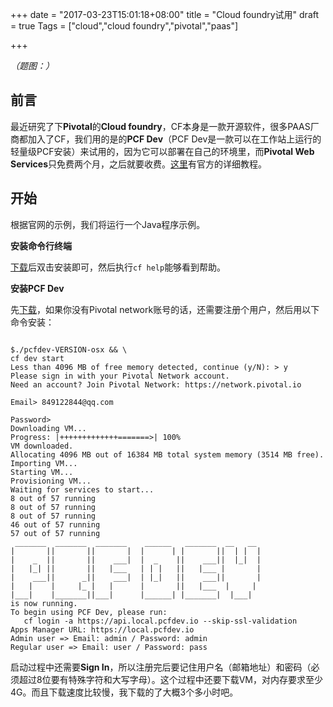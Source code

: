 +++
date = "2017-03-23T15:01:18+08:00"
title = "Cloud foundry试用"
draft = true
Tags = ["cloud","cloud foundry","pivotal","paas"]

+++

*（题图：）*

## 前言

最近研究了下**Pivotal**的**Cloud foundry**，CF本身是一款开源软件，很多PAAS厂商都加入了CF，我们用的是的**PCF Dev**（PCF Dev是一款可以在工作站上运行的轻量级PCF安装）来试用的，因为它可以部署在自己的环境里，而**Pivotal Web Services**只免费两个月，之后就要收费。[这里](https://pivotal.io/cn/platform/pcf-tutorials/getting-started-with-pivotal-cloud-foundry-dev/introduction)有官方的详细教程。

## 开始

根据官网的示例，我们将运行一个Java程序示例。

**安装命令行终端**

[下载](https://pivotal.io/cn/platform/pcf-tutorials/getting-started-with-pivotal-cloud-foundry-dev/install-the-cf-cli)后双击安装即可，然后执行`cf help`能够看到帮助。

**安装PCF Dev**

先[下载](https://network.pivotal.io/products/pcfdev)，如果你没有Pivotal network账号的话，还需要注册个用户，然后用以下命令安装：

```shell

$./pcfdev-VERSION-osx && \
cf dev start
Less than 4096 MB of free memory detected, continue (y/N): > y
Please sign in with your Pivotal Network account.
Need an account? Join Pivotal Network: https://network.pivotal.io

Email> 849122844@qq.com

Password> 
Downloading VM...
Progress: |+++++++++++++=======>| 100% 
VM downloaded.
Allocating 4096 MB out of 16384 MB total system memory (3514 MB free).
Importing VM...
Starting VM...
Provisioning VM...
Waiting for services to start...
8 out of 57 running
8 out of 57 running
8 out of 57 running
46 out of 57 running
57 out of 57 running
 _______  _______  _______    ______   _______  __   __
|       ||       ||       |  |      | |       ||  | |  |
|    _  ||       ||    ___|  |  _    ||    ___||  |_|  |
|   |_| ||       ||   |___   | | |   ||   |___ |       |
|    ___||      _||    ___|  | |_|   ||    ___||       |
|   |    |     |_ |   |      |       ||   |___  |     |
|___|    |_______||___|      |______| |_______|  |___|
is now running.
To begin using PCF Dev, please run:
   cf login -a https://api.local.pcfdev.io --skip-ssl-validation
Apps Manager URL: https://local.pcfdev.io
Admin user => Email: admin / Password: admin
Regular user => Email: user / Password: pass
```

启动过程中还需要**Sign In**，所以注册完后要记住用户名（邮箱地址）和密码（必须超过8位要有特殊字符和大写字母）。这个过程中还要下载VM，对内存要求至少4G。而且下载速度比较慢，我下载的了大概3个多小时吧。

